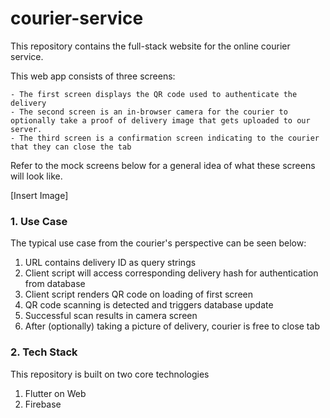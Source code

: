 # courier-service
This repository contains the full-stack website for the online courier service.

This web app consists of three screens:

    - The first screen displays the QR code used to authenticate the delivery 
    - The second screen is an in-browser camera for the courier to optionally take a proof of delivery image that gets uploaded to our server.
    - The third screen is a confirmation screen indicating to the courier that they can close the tab

Refer to the mock screens below for a general idea of what these screens will look like.

[Insert Image]

### 1. Use Case

The typical use case from the courier's perspective can be seen below:

1. URL contains delivery ID as query strings
2. Client script will access corresponding delivery hash for authentication from database
3. Client script renders QR code on loading of first screen
4. QR code scanning is detected and triggers database update
5. Successful scan results in camera screen
6. After (optionally) taking a picture of delivery, courier is free to close tab

### 2. Tech Stack

This repository is built on two core technologies

1. Flutter on Web
2. Firebase
